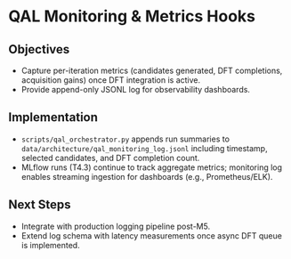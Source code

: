 # QAL Monitoring & Metrics Hooks

## Objectives
- Capture per-iteration metrics (candidates generated, DFT completions, acquisition gains) once DFT integration is active.
- Provide append-only JSONL log for observability dashboards.

## Implementation
- `scripts/qal_orchestrator.py` appends run summaries to `data/architecture/qal_monitoring_log.jsonl` including timestamp, selected candidates, and DFT completion count.
- MLflow runs (T4.3) continue to track aggregate metrics; monitoring log enables streaming ingestion for dashboards (e.g., Prometheus/ELK).

## Next Steps
- Integrate with production logging pipeline post-M5.
- Extend log schema with latency measurements once async DFT queue is implemented.

